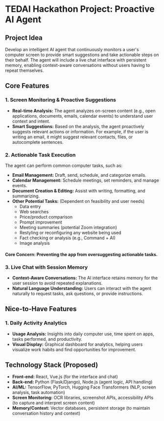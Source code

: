 # TEDAI Hackathon Project: Proactive AI Agent

## Project Idea

Develop an intelligent AI agent that continuously monitors a user's computer screen to provide smart suggestions and take actionable steps on their behalf. The agent will include a live chat interface with persistent memory, enabling context-aware conversations without users having to repeat themselves.

## Core Features

### 1. Screen Monitoring & Proactive Suggestions

- **Real-time Analysis:** The agent analyzes on-screen content (e.g., open applications, documents, emails, calendar events) to understand user context and intent.
- **Smart Suggestions:** Based on the analysis, the agent proactively suggests relevant actions or information. For example, if the user is writing an email, it might suggest relevant contacts, files, or autocomplete sentences.

### 2. Actionable Task Execution

The agent can perform common computer tasks, such as:
- **Email Management:** Draft, send, schedule, and categorize emails.
- **Calendar Management:** Schedule meetings, set reminders, and manage events.
- **Document Creation & Editing:** Assist with writing, formatting, and summarizing.
- **Other Potential Tasks:** (Dependent on feasibility and user needs)
  - Data entry
  - Web searches
  - Price/product comparison
  - Prompt improvement
  - Meeting summaries (potential Zoom integration)
  - Restyling or reconfiguring any website being used
  - Fact checking or analysis (e.g., Command + AI)
  - Image analysis

#### **Core Concern:** Preventing the app from oversuggesting actionable tasks.

### 3. Live Chat with Session Memory

- **Context-Aware Conversations:** The AI interface retains memory for the user session to avoid repeated explanations.
- **Natural Language Understanding:** Users can interact with the agent naturally to request tasks, ask questions, or provide instructions.

## Nice-to-Have Features

### 1. Daily Activity Analytics

- **Usage Analysis:** Insights into daily computer use, time spent on apps, tasks performed, and productivity.
- **Visual Display:** Graphical dashboard for analytics, helping users visualize work habits and find opportunities for improvement.

## Technology Stack (Proposed)

- **Front-end:** React, Vue.js (for the interface and chat)
- **Back-end:** Python (Flask/Django), Node.js (agent logic, API handling)
- **AI/ML:** TensorFlow, PyTorch, Hugging Face Transformers (NLP, screen analysis, task automation)
- **Screen Monitoring:** OCR libraries, screenshot APIs, accessibility APIs (to capture and interpret screen content)
- **Memory/Context:** Vector databases, persistent storage (to maintain conversation history and context)
